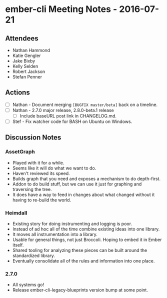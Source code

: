 # ember-cli Meeting Notes - 2016-07-21

## Attendees

- Nathan Hammond
- Katie Gengler
- Jake Bixby
- Kelly Selden
- Robert Jackson
- Stefan Penner

## Actions

- [ ] Nathan - Document merging `[BUGFIX master/beta]` back on a timeline.
- [ ] Nathan - 2.7.0 major release, 2.8.0-beta.1 release
  - [ ] Include baseURL post link in CHANGELOG.md.
- [ ] Stef - Fix watcher code for BASH on Ubuntu on Windows.

## Discussion Notes

### AssetGraph

- Played with it for a while.
- Seems like it will do what we want to do.
- Haven't reviewed its speed.
- Builds graph that you need and exposes a mechanism to do depth-first.
- Addon to do build stuff, but we can use it just for graphing and traversing the tree.
- It does have a way to feed in changes about what changed without it having to re-build the world.

### Heimdall

- Existing story for doing instrumenting and logging is poor.
- Instead of ad hoc all of the time combine existing ideas into one library.
- It moves all instrumentation into a library.
- Usable for general things, not just Broccoli. Hoping to embed it in Ember itself.
- Shared tooling for analyzing these pieces can be built around the standardized library.
- Eventually consolidate all of the rules and information into one place.

### 2.7.0

- All systems go!
- Release ember-cli-legacy-blueprints version bump at some point.